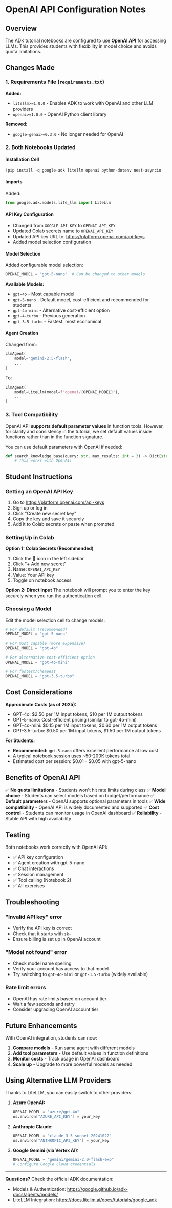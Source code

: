 # OpenAI API Configuration Notes

## Overview

The ADK tutorial notebooks are configured to use **OpenAI API** for accessing LLMs. This provides students with flexibility in model choice and avoids quota limitations.

## Changes Made

### 1. Requirements File (`requirements.txt`)

**Added:**
- `litellm>=1.0.0` - Enables ADK to work with OpenAI and other LLM providers
- `openai>=1.0.0` - OpenAI Python client library

**Removed:**
- `google-genai>=0.3.0` - No longer needed for OpenAI

### 2. Both Notebooks Updated

#### Installation Cell
```python
!pip install -q google-adk litellm openai python-dotenv nest-asyncio
```

#### Imports
Added:
```python
from google.adk.models.lite_llm import LiteLlm
```

#### API Key Configuration
- Changed from `GOOGLE_API_KEY` to `OPENAI_API_KEY`
- Updated Colab secrets name to `OPENAI_API_KEY`
- Updated API key URL to: https://platform.openai.com/api-keys
- Added model selection configuration

#### Model Selection
Added configurable model selection:
```python
OPENAI_MODEL = "gpt-5-nano"  # Can be changed to other models
```

**Available Models:**
- `gpt-4o` - Most capable model
- `gpt-5-nano` - Default model, cost-efficient and recommended for students
- `gpt-4o-mini` - Alternative cost-efficient option
- `gpt-4-turbo` - Previous generation
- `gpt-3.5-turbo` - Fastest, most economical

#### Agent Creation
Changed from:
```python
LlmAgent(
    model="gemini-2.5-flash",
    ...
)
```

To:
```python
LlmAgent(
    model=LiteLlm(model=f"openai/{OPENAI_MODEL}"),
    ...
)
```

### 3. Tool Compatibility

OpenAI API **supports default parameter values** in function tools. However, for clarity and consistency in the tutorial, we set default values inside functions rather than in the function signature.

You can use default parameters with OpenAI if needed:
```python
def search_knowledge_base(query: str, max_results: int = 3) -> Dict[str, any]:
    # This works with OpenAI!
```

## Student Instructions

### Getting an OpenAI API Key

1. Go to https://platform.openai.com/api-keys
2. Sign up or log in
3. Click "Create new secret key"
4. Copy the key and save it securely
5. Add it to Colab secrets or paste when prompted

### Setting Up in Colab

**Option 1: Colab Secrets (Recommended)**
1. Click the 🔑 icon in the left sidebar
2. Click "+ Add new secret"
3. Name: `OPENAI_API_KEY`
4. Value: Your API key
5. Toggle on notebook access

**Option 2: Direct Input**
The notebook will prompt you to enter the key securely when you run the authentication cell.

### Choosing a Model

Edit the model selection cell to change models:

```python
# For default (recommended)
OPENAI_MODEL = "gpt-5-nano"

# For most capable (more expensive)
OPENAI_MODEL = "gpt-4o"

# For alternative cost-efficient option
OPENAI_MODEL = "gpt-4o-mini"

# For fastest/cheapest
OPENAI_MODEL = "gpt-3.5-turbo"
```

## Cost Considerations

**Approximate Costs (as of 2025):**
- GPT-4o: $2.50 per 1M input tokens, $10 per 1M output tokens
- GPT-5-nano: Cost-efficient pricing (similar to gpt-4o-mini)
- GPT-4o-mini: $0.15 per 1M input tokens, $0.60 per 1M output tokens
- GPT-3.5-turbo: $0.50 per 1M input tokens, $1.50 per 1M output tokens

**For Students:**
- **Recommended:** `gpt-5-nano` offers excellent performance at low cost
- A typical notebook session uses ~50-200K tokens total
- Estimated cost per session: $0.01 - $0.05 with gpt-5-nano

## Benefits of OpenAI API

✅ **No quota limitations** - Students won't hit rate limits during class
✅ **Model choice** - Students can select models based on budget/performance
✅ **Default parameters** - OpenAI supports optional parameters in tools
✅ **Wide compatibility** - OpenAI API is widely documented and supported
✅ **Cost control** - Students can monitor usage in OpenAI dashboard
✅ **Reliability** - Stable API with high availability

## Testing

Both notebooks work correctly with OpenAI API:
- ✅ API key configuration
- ✅ Agent creation with gpt-5-nano
- ✅ Chat interactions
- ✅ Session management
- ✅ Tool calling (Notebook 2)
- ✅ All exercises

## Troubleshooting

### "Invalid API key" error
- Verify the API key is correct
- Check that it starts with `sk-`
- Ensure billing is set up in OpenAI account

### "Model not found" error
- Check model name spelling
- Verify your account has access to that model
- Try switching to `gpt-4o-mini` or `gpt-3.5-turbo` (widely available)

### Rate limit errors
- OpenAI has rate limits based on account tier
- Wait a few seconds and retry
- Consider upgrading OpenAI account tier

## Future Enhancements

With OpenAI integration, students can now:
1. **Compare models** - Run same agent with different models
2. **Add tool parameters** - Use default values in function definitions
3. **Monitor costs** - Track usage in OpenAI dashboard
4. **Scale up** - Upgrade to more powerful models as needed

## Using Alternative LLM Providers

Thanks to LiteLLM, you can easily switch to other providers:

1. **Azure OpenAI:**
   ```python
   OPENAI_MODEL = "azure/gpt-4o"
   os.environ["AZURE_API_KEY"] = your_key
   ```

2. **Anthropic Claude:**
   ```python
   OPENAI_MODEL = "claude-3-5-sonnet-20241022"
   os.environ["ANTHROPIC_API_KEY"] = your_key
   ```

3. **Google Gemini (via Vertex AI):**
   ```python
   OPENAI_MODEL = "gemini/gemini-2.0-flash-exp"
   # Configure Google Cloud credentials
   ```

---

**Questions?** Check the official ADK documentation:
- Models & Authentication: https://google.github.io/adk-docs/agents/models/
- LiteLLM Integration: https://docs.litellm.ai/docs/tutorials/google_adk

